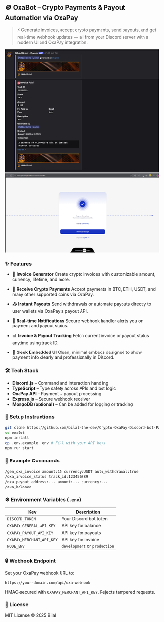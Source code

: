## 🪙 OxaBot – Crypto Payments & Payout Automation via OxaPay

> ⚡ Generate invoices, accept crypto payments, send payouts, and get real-time webhook updates — all from your Discord server with a modern UI and OxaPay integration.

![invoice noti image](https://github.com/bilal-the-dev/Crypto-OxaPay-Discord-bot-Payout-and-Invoice-/blob/main/invoiceGen.PNG)
![invoice paid image](https://github.com/bilal-the-dev/Crypto-OxaPay-Discord-bot-Payout-and-Invoice-/blob/main/invoicePay.PNG)

### ✨ Features

- 🧾 **Invoice Generator**
  Create crypto invoices with customizable amount, currency, lifetime, and more.

- 💸 **Receive Crypto Payments**
  Accept payments in BTC, ETH, USDT, and many other supported coins via OxaPay.

- 📤 **Instant Payouts**
  Send withdrawals or automate payouts directly to user wallets via OxaPay's payout API.

- 🔔 **Real-time Notifications**
  Secure webhook handler alerts you on payment and payout status.

- 📊 **Invoice & Payout Tracking**
  Fetch current invoice or payout status anytime using track ID.

- 🧱 **Sleek Embedded UI**
  Clean, minimal embeds designed to show payment info clearly and professionally in Discord.

### 🛠️ Tech Stack

- **Discord.js** – Command and interaction handling
- **TypeScript** – Type safety across APIs and bot logic
- **OxaPay API** – Payment + payout processing
- **Express.js** – Secure webhook receiver
- **MongoDB (optional)** – Can be added for logging or tracking

### 🚀 Setup Instructions

```bash
git clone https://github.com/bilal-the-dev/Crypto-OxaPay-Discord-bot-Payout-and-Invoice oxaBot
cd oxaBot
npm install
cp .env.example .env # Fill with your API keys
npm run start
```

### 🧪 Example Commands

```bash
/gen_oxa_invoice amount:15 currency:USDT auto_withdrawal:true
/oxa_invoice_status track_id:123456789
/oxa_payout address:... amount:... currency:...
/oxa_balance
```

### ⚙️ Environment Variables (`.env`)

| Key                       | Description                   |
| ------------------------- | ----------------------------- |
| `DISCORD_TOKEN`           | Your Discord bot token        |
| `OXAPAY_GENERAL_API_KEY`  | API key for balance           |
| `OXAPAY_PAYOUT_API_KEY`   | API key for payouts           |
| `OXAPAY_MERCHANT_API_KEY` | API key for invoice           |
| `NODE_ENV`                | `development` or `production` |

### 🔒 Webhook Endpoint

Set your OxaPay webhook URL to:

```
https://your-domain.com/api/oxa-webhook
```

HMAC-secured with `OXAPAY_MERCHANT_API_KEY`. Rejects tampered requests.

### 📜 License

MIT License © 2025 Bilal
